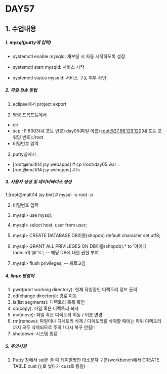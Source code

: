 # DAY57

## 1. 수업내용

##### 1. mysql(putty에 입력)

* systemctl enable mysqld: 재부팅 시 자동 시작하도록 설정

* systemctl start mysqld: 서비스 시작

* systemctl status mysqld: 서비스 구동 여부 확인

##### 2. 파일 전송 방법
1. eclipse에서 project export

2. 명령 프롬프트에서 
* dir
* scp -P 6003(내 포트 번호) day05(파일 이름) root@27.96.129.120(내 포트 포워딩 번호):/root
* 비밀번호 입력

3. putty창에서  
* [root@multi14 jsy webapps] # cp /root/day05.war .
* [root@multi14 jsy webapps] # ls

##### 3. 사용자 생성 및 데이터베이스 생성
1.[root@multi14 jsy bin] # mysql -u root -p

2. 비밀번호 입력

3. mysql> use mysql;

4. mysql> select host, user from user;

5. mysql> CREATE DATABASE DB이름(shopdb) default character set utf8;

6. mysql> GRANT ALL PRIVILEGES ON DB이름(shopdb).* to '아이디(admin1)'@'%';  -- 해당 DB에 대한 권한 부여

7. mysql> flush privileges;  -- 새로고침

##### 4. linux 명령어
1. pwd(print working directory): 현재 작업중인 디렉토리 정보 출력
2. cd(change directory): 경로 이동
3. ls(list segments): 디렉토리 목록 확인
4. cp(copy): 파일 혹은 디렉토리 복사
5. mv(move): 파일 혹은 디렉토리 이동 / 이름 변경
6. rm(remove): 파일이나 디렉토리 삭제 / 디렉토리를 삭제할 때에는 하위 디렉토리까지 모두 삭제되므로 주의!! 다시 복구 안됨!!
7. shutdown: 시스템 종료

##### 5. 주의사항
 1. Putty 창에서 sql문 쓸 때 테이블명만 대소문자 구분(workbench에서 CREATE TABLE cust ();로 썼다가 cust로 통일)
